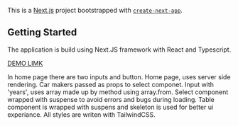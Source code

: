 This is a [Next.js](https://nextjs.org) project bootstrapped with [`create-next-app`](https://nextjs.org/docs/app/api-reference/cli/create-next-app).

## Getting Started

The application is build using Next.JS framework with React and Typescript.

[DEMO LIMK](https://car-dealership-next-js-app.vercel.app/)

In home page there are two inputs and button. Home page, uses server side rendering. Car makers passed as props to select componet.
Input with 'years', uses array made up by method using array.from.
Select component wrapped with suspense to avoid errors and bugs during loading.
Table component is wrapped with suspens and skeleton is used for better ui experiance.
All styles are writen with TailwindCSS.

